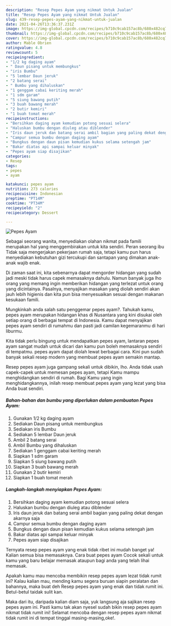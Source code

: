 ```yaml
---
description: "Resep Pepes Ayam yang nikmat Untuk Jualan"
title: "Resep Pepes Ayam yang nikmat Untuk Jualan"
slug: 439-resep-pepes-ayam-yang-nikmat-untuk-jualan
date: 2021-04-26T13:36:37.231Z
image: https://img-global.cpcdn.com/recipes/b710c9cab157ac8b/680x482cq70/pepes-ayam-foto-resep-utama.jpg
thumbnail: https://img-global.cpcdn.com/recipes/b710c9cab157ac8b/680x482cq70/pepes-ayam-foto-resep-utama.jpg
cover: https://img-global.cpcdn.com/recipes/b710c9cab157ac8b/680x482cq70/pepes-ayam-foto-resep-utama.jpg
author: Mable Obrien
ratingvalue: 4.8
reviewcount: 5
recipeingredient:
- "1/2 kg daging ayam"
- " Daun pisang untuk membungkus"
- "iris Bumbu"
- "5 lembar Daun jeruk"
- "2 batang serai"
- " Bumbu yang dihaluskan"
- "1 genggam cabai keriting merah"
- "1 sdm garam"
- "5 siung bawang putih"
- "3 buah bawang merah"
- "2 butir kemiri"
- "1 buah tomat merah"
recipeinstructions:
- "Bersihkan daging ayam kemudian potong sesuai selera"
- "Haluskan bumbu dengan diuleg atau diblender"
- "Iris daun jeruk dan batang serai ambil bagian yang paling dekat dengan akarnya saja"
- "Campur semua bumbu dengan daging ayam"
- "Bungkus dengan daun pisan kemudian kukus selama setengah jam"
- "Bakar diatas api sampai keluar minyak"
- "Pepes ayam siap disajikan"
categories:
- Resep
tags:
- pepes
- ayam

katakunci: pepes ayam 
nutrition: 273 calories
recipecuisine: Indonesian
preptime: "PT14M"
cooktime: "PT34M"
recipeyield: "2"
recipecategory: Dessert

---
```



![Pepes Ayam](https://img-global.cpcdn.com/recipes/b710c9cab157ac8b/680x482cq70/pepes-ayam-foto-resep-utama.jpg)

Sebagai seorang wanita, menyediakan olahan nikmat pada famili merupakan hal yang menggembirakan untuk kita sendiri. Peran seorang ibu Tidak saja mengerjakan pekerjaan rumah saja, tetapi kamu pun harus menyediakan kebutuhan gizi tercukupi dan santapan yang dimakan anak-anak wajib enak.

Di zaman  saat ini, kita sebenarnya dapat mengorder hidangan yang sudah jadi meski tidak harus capek memasaknya dahulu. Namun banyak juga lho orang yang memang ingin memberikan hidangan yang terlezat untuk orang yang dicintainya. Pasalnya, menyajikan masakan yang diolah sendiri akan jauh lebih higienis dan kita pun bisa menyesuaikan sesuai dengan makanan kesukaan famili. 



Mungkinkah anda salah satu penggemar pepes ayam?. Tahukah kamu, pepes ayam merupakan hidangan khas di Nusantara yang kini disukai oleh setiap orang di berbagai tempat di Indonesia. Kamu dapat menyajikan pepes ayam sendiri di rumahmu dan pasti jadi camilan kegemaranmu di hari liburmu.

Kita tidak perlu bingung untuk mendapatkan pepes ayam, lantaran pepes ayam sangat mudah untuk dicari dan kamu pun boleh memasaknya sendiri di tempatmu. pepes ayam dapat diolah lewat berbagai cara. Kini pun sudah banyak sekali resep modern yang membuat pepes ayam semakin mantap.

Resep pepes ayam juga gampang sekali untuk dibikin, lho. Anda tidak usah capek-capek untuk memesan pepes ayam, tetapi Kamu mampu menghidangkan sendiri di rumah. Bagi Kamu yang ingin menghidangkannya, inilah resep membuat pepes ayam yang lezat yang bisa Anda buat sendiri.

<!--inarticleads1-->

##### Bahan-bahan dan bumbu yang diperlukan dalam pembuatan Pepes Ayam:

1. Gunakan 1/2 kg daging ayam
1. Sediakan  Daun pisang untuk membungkus
1. Sediakan iris Bumbu
1. Sediakan 5 lembar Daun jeruk
1. Ambil 2 batang serai
1. Ambil  Bumbu yang dihaluskan
1. Sediakan 1 genggam cabai keriting merah
1. Siapkan 1 sdm garam
1. Siapkan 5 siung bawang putih
1. Siapkan 3 buah bawang merah
1. Gunakan 2 butir kemiri
1. Siapkan 1 buah tomat merah




<!--inarticleads2-->

##### Langkah-langkah menyiapkan Pepes Ayam:

1. Bersihkan daging ayam kemudian potong sesuai selera
1. Haluskan bumbu dengan diuleg atau diblender
1. Iris daun jeruk dan batang serai ambil bagian yang paling dekat dengan akarnya saja
1. Campur semua bumbu dengan daging ayam
1. Bungkus dengan daun pisan kemudian kukus selama setengah jam
1. Bakar diatas api sampai keluar minyak
1. Pepes ayam siap disajikan




Ternyata resep pepes ayam yang enak tidak ribet ini mudah banget ya! Kalian semua bisa memasaknya. Cara buat pepes ayam Cocok sekali untuk kamu yang baru belajar memasak ataupun bagi anda yang telah lihai memasak.

Apakah kamu mau mencoba membikin resep pepes ayam lezat tidak rumit ini? Kalau kalian mau, mending kamu segera buruan siapin peralatan dan bahannya, maka buat deh Resep pepes ayam yang enak dan tidak rumit ini. Betul-betul taidak sulit kan. 

Maka dari itu, daripada kalian diam saja, yuk langsung aja sajikan resep pepes ayam ini. Pasti kamu tak akan nyesel sudah bikin resep pepes ayam nikmat tidak rumit ini! Selamat mencoba dengan resep pepes ayam nikmat tidak rumit ini di tempat tinggal masing-masing,oke!.

